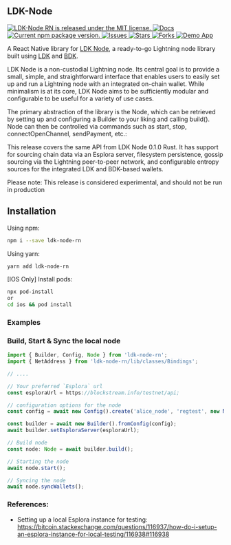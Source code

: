 ## LDK-Node

<p>
  <a href="https://github.com/LtbLightning/ldk-node-rn/blob/HEAD/LICENSE">
    <img src="https://img.shields.io/badge/license-MIT-blue.svg" alt="LDK-Node RN is released under the MIT license." />
  </a>
  <a href="https://github.com/LtbLightning/ldk-node-rn/blob/master/README.md">
    <img src="https://img.shields.io/badge/docs-red.svg" alt="Docs" />
  </a>
  <a href="https://www.npmjs.com/package/ldk-node-rn">
    <img src="https://img.shields.io/npm/v/ldk-node-rn" alt="Current npm package version." />
  </a>
    <a href="https://github.com/LtbLightning/ldk-node-rn/issues">
    <img src="https://img.shields.io/github/issues/LtbLightning/ldk-node-rn.svg" alt="Issues" />
  </a>
  <a href="https://github.com/LtbLightning/ldk-node-rn/stargazers">
    <img src="https://img.shields.io/github/stars/LtbLightning/ldk-node-rn.svg" alt="Stars" />
  </a>
  <a href="https://github.com/LtbLightning/ldk-node-rn/forks">
    <img src="https://img.shields.io/github/forks/LtbLightning/ldk-node-rn.svg?color=brightgreen" alt="Forks" />
  </a>
  <a href="https://github.com/LtbLightning/ldk-node-rn-demo">
    <img src="https://img.shields.io/badge/Demo App-orange" alt="Demo App" />
  </a>
</p>

A React Native library for [LDK Node](https://github.com/lightningdevkit/ldk-node), a ready-to-go Lightning node library built using [LDK](https://lightningdevkit.org) and [BDK](https://bitcoindevkit.org).

LDK Node is a non-custodial Lightning node. Its central goal is to provide a small, simple, and straightforward interface that enables users to easily set up and run a Lightning node with an integrated on-chain wallet. While minimalism is at its core, LDK Node aims to be sufficiently modular and configurable to be useful for a variety of use cases.

The primary abstraction of the library is the Node, which can be retrieved by setting up and configuring a Builder to your liking and calling build(). Node can then be controlled via commands such as start, stop, connectOpenChannel, sendPayment, etc.:

This release covers the same API from LDK Node 0.1.0 Rust. It has support for sourcing chain data via an Esplora server, filesystem persistence, gossip sourcing via the Lightning peer-to-peer network, and configurable entropy sources for the integrated LDK and BDK-based wallets.

Please note: This release is considered experimental, and should not be run in production

## Installation

Using npm:

```bash
npm i --save ldk-node-rn
```

Using yarn:

```bash
yarn add ldk-node-rn
```

[IOS Only] Install pods:

```bash
npx pod-install
or
cd ios && pod install
```

### Examples

### Build, Start & Sync the local node

```js
import { Builder, Config, Node } from 'ldk-node-rn';
import { NetAddress } from 'ldk-node-rn/lib/classes/Bindings';

// ....

// Your preferred `Esplora` url
const esploraUrl = https://blockstream.info/testnet/api;

// configuration options for the node
const config = await new Config().create('alice_node', 'regtest', new NetAddress('127.0.0.1', 5001));

const builder = await new Builder().fromConfig(config);
await builder.setEsploraServer(esploraUrl);

// Build node
const node: Node = await builder.build();

// Starting the node
await node.start();

// Syncing the node
await node.syncWallets();

```

### References:

- Setting up a local Esplora instance for testing:
  https://bitcoin.stackexchange.com/questions/116937/how-do-i-setup-an-esplora-instance-for-local-testing/116938#116938
